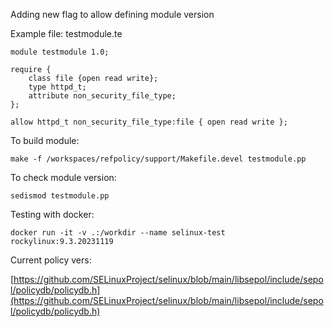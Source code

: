 Adding new flag to allow defining module version

Example file: testmodule.te

```
module testmodule 1.0;

require {
	class file {open read write};
	type httpd_t;
	attribute non_security_file_type;
};

allow httpd_t non_security_file_type:file { open read write };
```

To build module:

```shell
make -f /workspaces/refpolicy/support/Makefile.devel testmodule.pp
```

To check module version:

```shell
sedismod testmodule.pp
```

Testing with docker:

```shell
docker run -it -v .:/workdir --name selinux-test rockylinux:9.3.20231119
```

Current policy vers:

[https://github.com/SELinuxProject/selinux/blob/main/libsepol/include/sepol/policydb/policydb.h](https://github.com/SELinuxProject/selinux/blob/main/libsepol/include/sepol/policydb/policydb.h)